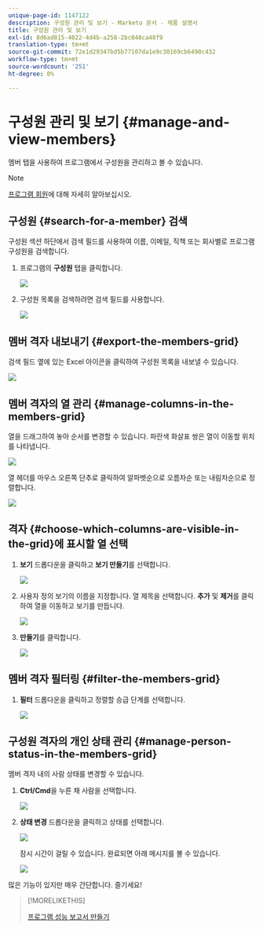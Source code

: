 ```yaml
---
unique-page-id: 1147122
description: 구성원 관리 및 보기 - Marketo 문서 - 제품 설명서
title: 구성원 관리 및 보기
exl-id: 8d6ad815-4022-4d4b-a258-2bc048ca48f9
translation-type: tm+mt
source-git-commit: 72e1d29347bd5b77107da1e9c30169cb6490c432
workflow-type: tm+mt
source-wordcount: '251'
ht-degree: 0%

---
```


# 구성원 관리 및 보기 {#manage-and-view-members}

멤버 탭을 사용하여 프로그램에서 구성원을 관리하고 볼 수 있습니다.

>[!NOTE]
>
>[프로그램 회원](/help/marketo/product-docs/core-marketo-concepts/programs/creating-programs/understanding-program-membership.md)에 대해 자세히 알아보십시오.

## 구성원 {#search-for-a-member} 검색

구성원 섹션 하단에서 검색 필드를 사용하여 이름, 이메일, 직책 또는 회사별로 프로그램 구성원을 검색합니다.

1. 프로그램의 **구성원** 탭을 클릭합니다.

   ![](assets/image2014-10-1-16-3a0-3a29.png)

1. 구성원 목록을 검색하려면 검색 필드를 사용합니다.

   ![](assets/image2014-10-1-16-3a7-3a20.png)

## 멤버 격자 내보내기 {#export-the-members-grid}

검색 필드 옆에 있는 Excel 아이콘을 클릭하여 구성원 목록을 내보낼 수 있습니다.

![](assets/image2014-10-1-16-3a9-3a55.png)

## 멤버 격자의 열 관리 {#manage-columns-in-the-members-grid}

열을 드래그하여 놓아 순서를 변경할 수 있습니다. 파란색 화살표 쌍은 열이 이동할 위치를 나타냅니다.

![](assets/image2014-10-1-16-3a25-3a30.png)

열 헤더를 마우스 오른쪽 단추로 클릭하여 알파벳순으로 오름차순 또는 내림차순으로 정렬합니다.

![](assets/image2014-10-1-17-3a3-3a28.png)

## 격자 {#choose-which-columns-are-visible-in-the-grid}에 표시할 열 선택

1. **보기** 드롭다운을 클릭하고 **보기 만들기**&#x200B;를 선택합니다.

   ![](assets/image2014-10-1-16-3a32-3a43.png)

1. 사용자 정의 보기의 이름을 지정합니다. 열 제목을 선택합니다. **추가** 및 **제거**&#x200B;를 클릭하여 열을 이동하고 보기를 만듭니다.

   ![](assets/image2014-10-1-16-3a36-3a52.png)

1. **만들기**&#x200B;를 클릭합니다.

   ![](assets/image2014-10-1-16-3a38-3a7.png)

## 멤버 격자 필터링 {#filter-the-members-grid}

1. **필터** 드롭다운을 클릭하고 정렬할 승급 단계를 선택합니다.

   ![](assets/image2014-10-1-16-3a42-3a4.png)

## 구성원 격자의 개인 상태 관리 {#manage-person-status-in-the-members-grid}

멤버 격자 내의 사람 상태를 변경할 수 있습니다.

1. **Ctrl/Cmd**&#x200B;을 누른 채 사람을 선택합니다.

   ![](assets/image2014-10-1-16-3a44-3a27.png)

1. **상태 변경** 드롭다운을 클릭하고 상태를 선택합니다.

   ![](assets/image2014-10-1-16-3a47-3a45.png)

   잠시 시간이 걸릴 수 있습니다. 완료되면 아래 메시지를 볼 수 있습니다.

   ![](assets/changestatusconfirm.png)

많은 기능이 있지만 매우 간단합니다. 즐기세요!

>[!MORELIKETHIS]
>
>[프로그램 성능 보고서 만들기](/help/marketo/product-docs/core-marketo-concepts/programs/program-performance-report/create-a-program-performance-report.md)
